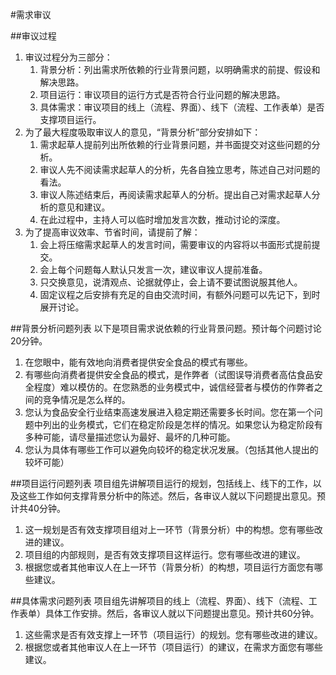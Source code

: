 #需求审议

##审议过程
1. 审议过程分为三部分：
	1. 背景分析：列出需求所依赖的行业背景问题，以明确需求的前提、假设和解决思路。
	2. 项目运行：审议项目的运行方式是否符合行业问题的解决思路。
	3. 具体需求：审议项目的线上（流程、界面）、线下（流程、工作表单）是否支撑项目运行。 
2. 为了最大程度吸取审议人的意见，“背景分析”部分安排如下：
	1. 需求起草人提前列出所依赖的行业背景问题，并书面提交对这些问题的分析。
	2. 审议人先不阅读需求起草人的分析，先各自独立思考，陈述自己对问题的看法。
	3. 审议人陈述结束后，再阅读需求起草人的分析。提出自己对需求起草人分析的意见和建议。
	3. 在此过程中，主持人可以临时增加发言次数，推动讨论的深度。
3. 为了提高审议效率、节省时间，请提前了解：
	1. 会上将压缩需求起草人的发言时间，需要审议的内容将以书面形式提前提交。
	2. 会上每个问题每人默认只发言一次，建议审议人提前准备。
	3. 只交换意见，说清观点、论据就停止，会上请不要试图说服其他人。
	4. 固定议程之后安排有充足的自由交流时间，有额外问题可以先记下，到时展开讨论。

##背景分析问题列表
以下是项目需求说依赖的行业背景问题。预计每个问题讨论20分钟。 
1. 在您眼中，能有效地向消费者提供安全食品的模式有哪些。  
2. 有哪些向消费者提供安全食品的模式，是作弊者（试图误导消费者高估食品安全程度）难以模仿的。在您熟悉的业务模式中，诚信经营者与模仿的作弊者之间的竞争情况是怎么样的。  
3. 您认为食品安全行业结束高速发展进入稳定期还需要多长时间。您在第一个问题中列出的业务模式，它们在稳定阶段是怎样的情况。如果您认为稳定阶段有多种可能，请尽量描述您认为最好、最坏的几种可能。  
4. 您认为具体有哪些工作可以避免向较坏的稳定状况发展。（包括其他人提出的较坏可能）   

##项目运行问题列表
项目组先讲解项目运行的规划，包括线上、线下的工作，以及这些工作如何支撑背景分析中的陈述。然后，各审议人就以下问题提出意见。预计共40分钟。  
1. 这一规划是否有效支撑项目组对上一环节（背景分析）中的构想。您有哪些改进的建议。  
2. 项目组的内部规则，是否有效支撑项目这样运行。您有哪些改进的建议。  
3. 根据您或者其他审议人在上一环节（背景分析）的构想，项目运行方面您有哪些建议。  

##具体需求问题列表
项目组先讲解项目的线上（流程、界面）、线下（流程、工作表单）具体工作安排。然后，各审议人就以下问题提出意见。预计共60分钟。  
1. 这些需求是否有效支撑上一环节（项目运行）的规划。您有哪些改进的建议。  
2. 根据您或者其他审议人在上一环节（项目运行）的建议，在需求方面您有哪些建议。  

